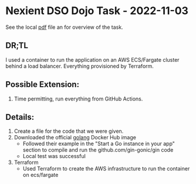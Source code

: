 # Nexient DSO Dojo Task - 2022-11-03
See the local [pdf](./2022-11-03_task.pdf) file an for overview of the task.

## DR;TL
I used a container to run the application on an AWS ECS/Fargate cluster behind a load balancer.  Everything provisioned by Terraform.

## Possible Extension:
1. Time permitting, run everything from GitHub Actions.

## Details:
1. Create a file for the code that we were given.
2. Downloaded the official [golang](https://hub.docker.com/_/golang) Docker Hub image
    - Followed their example in the "Start a Go instance in your app" section to compile and run the github.com/gin-gonic/gin code
    - Local test was successful
3. Terraform
    - Used Terraform to create the AWS infrastructure to run the container on ecs/fargate